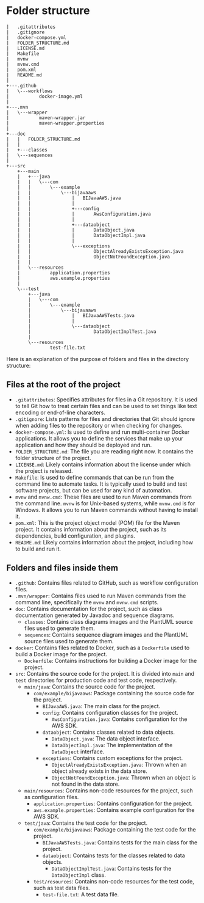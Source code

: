 # Folder structure

```text
|   .gitattributes
|   .gitignore
|   docker-compose.yml
|   FOLDER_STRUCTURE.md
|   LICENSE.md
|   Makefile
|   mvnw
|   mvnw.cmd
|   pom.xml
|   README.md
|   
+---.github
|   \---workflows
|           docker-image.yml
|           
+---.mvn
|   \---wrapper
|           maven-wrapper.jar
|           maven-wrapper.properties
|           
+---doc
|   |   FOLDER_STRUCTURE.md
|   |
|   +---classes
|   \---sequences
|          
+---src
    +---main
    |   +---java
    |   |   \---com
    |   |       \---example
    |   |           \---bijavaaws
    |   |               |   BIJavaAWS.java
    |   |               |   
    |   |               +---config
    |   |               |       AwsConfiguration.java
    |   |               |       
    |   |               +---dataobject
    |   |               |       DataObject.java
    |   |               |       DataObjectImpl.java
    |   |               |       
    |   |               \---exceptions
    |   |                       ObjectAlreadyExistsException.java
    |   |                       ObjectNotFoundException.java
    |   |                       
    |   \---resources
    |           application.properties
    |           aws.example.properties
    |           
    \---test
        +---java
        |   \---com
        |       \---example
        |           \---bijavaaws
        |               |   BIJavaAWSTests.java
        |               |   
        |               \---dataobject
        |                       DataObjectImplTest.java
        |                       
        \---resources
                test-file.txt
```

Here is an explanation of the purpose of folders and files in the directory structure:

## Files at the root of the project

- `.gitattributes`: Specifies attributes for files in a Git repository. It is used to tell Git how to treat
  certain files and can be used to set things like text encoding or end-of-line characters.
- `.gitignore`: Lists patterns for files and directories that Git should ignore when adding files to the
  repository or when checking for changes.
- `docker-compose.yml`: Is used to define and run multi-container Docker applications. It allows you to define
  the services that make up your application and how they should be deployed and run.
- `FOLDER_STRUCTURE.md`: The file you are reading right now. It contains the folder structure of the project.
- `LICENSE.md`: Likely contains information about the license under which the project is released.
- `Makefile`: Is used to define commands that can be run from the command line to automate tasks. It is
  typically used to build and test software projects, but can be used for any kind of automation.
- `mvnw` and `mvnw.cmd`: These files are used to run Maven commands from the command line. `mvnw` is for Unix-based
  systems, while `mvnw.cmd` is for Windows. It allows you to run Maven commands without having to install it.
- `pom.xml`: This is the project object model (POM) file for the Maven project. It contains information about the
  project, such as its dependencies, build configuration, and plugins.
- `README.md`: Likely contains information about the project, including how to build and run it.

## Folders and files inside them

- `.github`: Contains files related to GitHub, such as workflow configuration files.
- `.mvn/wrapper`: Contains files used to run Maven commands from the command line, specifically
  the `mvnw` and `mvnw.cmd` scripts.
- `doc`: Contains documentation for the project, such as class documentation generated by Javadoc and
  sequence diagrams.
  - `classes`: Contains class diagrams images and the PlantUML source files used to generate them.
  - `sequences`: Contains sequence diagram images and the PlantUML source files used to generate them.
- `docker`: Contains files related to Docker, such as a `Dockerfile` used to build a Docker image for the
  project.
  - `Dockerfile`: Contains instructions for building a Docker image for the project.
- `src`: Contains the source code for the project. It is divided into `main` and `test` directories for
  production code and test code, respectively.
  - `main/java`: Contains the source code for the project.
    - `com/example/bijavaaws`: Package containing the source code for the project.
      - `BIJavaAWS.java`: The main class for the project.
      - `config`: Contains configuration classes for the project.
        - `AwsConfiguration.java`: Contains configuration for the AWS SDK.
      - `dataobject`: Contains classes related to data objects.
        - `DataObject.java`: The data object interface.
        - `DataObjectImpl.java`: The implementation of the `DataObject` interface.
      - `exceptions`: Contains custom exceptions for the project.
        - `ObjectAlreadyExistsException.java`: Thrown when an object already exists in the data store.
        - `ObjectNotFoundException.java`: Thrown when an object is not found in the data store.
  - `main/resources`: Contains non-code resources for the project, such as configuration files.
    - `application.properties`: Contains configuration for the project.
    - `aws.example.properties`: Contains example configuration for the AWS SDK.
  - `test/java`: Contains the test code for the project.
    - `com/example/bijavaaws`: Package containing the test code for the project.
      - `BIJavaAWSTests.java`: Contains tests for the main class for the project.
      - `dataobject`: Contains tests for the classes related to data objects.
        - `DataObjectImplTest.java`: Contains tests for the `DataObjectImpl` class.
    - `test/resources`: Contains non-code resources for the test code, such as test data files.
      - `test-file.txt`: A test data file.
